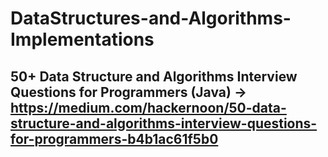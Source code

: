# DataStructures-and-Algorithms-Implementations
 ## 50+ Data Structure and Algorithms Interview Questions for Programmers (Java)  -> https://medium.com/hackernoon/50-data-structure-and-algorithms-interview-questions-for-programmers-b4b1ac61f5b0
